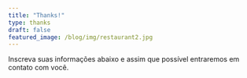 ```yaml
---
title: "Thanks!"
type: thanks
draft: false
featured_image: /blog/img/restaurant2.jpg
---
```


Inscreva suas informações abaixo e assim que possível entraremos em contato com você.